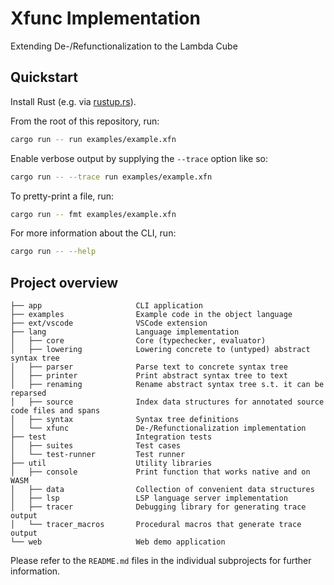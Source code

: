 # Xfunc Implementation

Extending De-/Refunctionalization to the Lambda Cube

## Quickstart

Install Rust (e.g. via [rustup.rs](https://rustup.rs/)).

From the root of this repository, run:

```sh
cargo run -- run examples/example.xfn
```

Enable verbose output by supplying the `--trace` option like so:

```sh
cargo run -- --trace run examples/example.xfn
```

To pretty-print a file, run:

```sh
cargo run -- fmt examples/example.xfn
```

For more information about the CLI, run:

```sh
cargo run -- --help
```

## Project overview

```text
├── app                     CLI application
├── examples                Example code in the object language
├── ext/vscode              VSCode extension
├── lang                    Language implementation
│   ├── core                Core (typechecker, evaluator)
│   ├── lowering            Lowering concrete to (untyped) abstract syntax tree
│   ├── parser              Parse text to concrete syntax tree
│   ├── printer             Print abstract syntax tree to text
│   ├── renaming            Rename abstract syntax tree s.t. it can be reparsed
│   ├── source              Index data structures for annotated source code files and spans
│   ├── syntax              Syntax tree definitions
│   └── xfunc               De-/Refunctionalization implementation
├── test                    Integration tests
│   ├── suites              Test cases
│   └── test-runner         Test runner
├── util                    Utility libraries
│   ├── console             Print function that works native and on WASM
│   ├── data                Collection of convenient data structures
│   ├── lsp                 LSP language server implementation
│   ├── tracer              Debugging library for generating trace output
│   └── tracer_macros       Procedural macros that generate trace output
└── web                     Web demo application
```

Please refer to the `README.md` files in the individual subprojects for further information.
